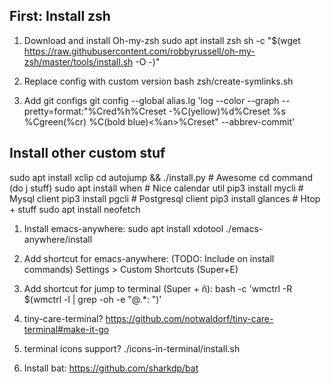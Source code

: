 ## First: Install zsh
1. Download and install Oh-my-zsh
sudo apt install zsh
sh -c "$(wget https://raw.githubusercontent.com/robbyrussell/oh-my-zsh/master/tools/install.sh -O -)"

2. Replace config with custom version
bash zsh/create-symlinks.sh

3. Add git configs
git config --global alias.lg 'log --color --graph --pretty=format:"%Cred%h%Creset -%C(yellow)%d%Creset %s %Cgreen(%cr) %C(bold blue)<%an>%Creset" --abbrev-commit'

## Install other custom stuf
sudo apt install xclip
cd autojump && ./install.py       # Awesome cd command (do j stuff)
sudo apt install when             # Nice calendar util
pip3 install mycli                # Mysql client
pip3 install pgcli                # Postgresql client
pip3 install glances              # Htop + stuff
sudo apt install neofetch

1. Install emacs-anywhere:
sudo apt install xdotool
./emacs-anywhere/install

2. Add shortcut for emacs-anywhere: (TODO: Include on install commands)
Settings > Custom Shortcuts (Super+E)

3. Add shortcut for jump to terminal (Super + ñ):
bash -c 'wmctrl -R $(wmctrl -l | grep -oh -e "@.*: ")' 

4. tiny-care-terminal?
https://github.com/notwaldorf/tiny-care-terminal#make-it-go

5. terminal icons support?
./icons-in-terminal/install.sh

6. Install bat:
https://github.com/sharkdp/bat
